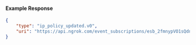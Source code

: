 <!-- Code generated for API Clients. DO NOT EDIT. -->

#### Example Response

```json
{
	"type": "ip_policy_updated.v0",
	"uri": "https://api.ngrok.com/event_subscriptions/esb_2fmnypVO1sQdnFBKOAQNJ21GD2T/sources/ip_policy_updated.v0"
}
```
